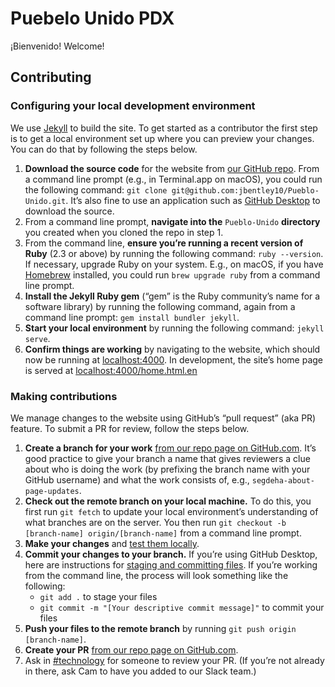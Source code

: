 # Puebelo Unido PDX

¡Bienvenido! Welcome!

## Contributing

### Configuring your local development environment

We use [Jekyll](https://jekyllrb.com) to build the site. To get started as a contributor the first step is to get a local environment set up where you can preview your changes. You can do that by following the steps below.

1. **Download the source code** for the website from [our GitHub repo](https://github.com/jbentley10/Pueblo-Unido). From a command line prompt (e.g., in Terminal.app on macOS), you could run the following command: `git clone git@github.com:jbentley10/Pueblo-Unido.git`. It’s also fine to use an application such as [GitHub Desktop](https://desktop.github.com) to download the source.
2. From a command line prompt, **navigate into the** `Pueblo-Unido` **directory** you created when you cloned the repo in step 1.
4. From the command line, **ensure you’re running a recent version of Ruby** (2.3 or above) by running the following command: `ruby --version`. If necessary, upgrade Ruby on your system. E.g., on macOS, if you have [Homebrew](https://brew.sh) installed, you could run `brew upgrade ruby` from a command line prompt.
4. **Install the Jekyll Ruby gem** (“gem” is the Ruby community’s name for a software library) by running the following command, again from a command line prompt: `gem install bundler jekyll`.
5. **Start your local environment** by running the following command: `jekyll serve`.
6. **Confirm things are working** by navigating to the website, which should now be running at [localhost:4000](http://localhost:4000). In development, the site’s home page is served at [localhost:4000/home.html.en](http://localhost:4000/home.html.en)

### Making contributions

We manage changes to the website using GitHub’s “pull request” (aka PR) feature. To submit a PR for review, follow the steps below.

1. **Create a branch for your work** [from our repo page on GitHub.com](https://help.github.com/en/articles/creating-and-deleting-branches-within-your-repository). It’s good practice to give your branch a name that gives reviewers a clue about who is doing the work (by prefixing the branch name with your GitHub username) and what the work consists of, e.g., `segdeha-about-page-updates`.
2. **Check out the remote branch on your local machine.** To do this, you first run `git fetch` to update your local environment’s understanding of what branches are on the server. You then run `git checkout -b [branch-name] origin/[branch-name]` from a command line prompt.
3. **Make your changes** and [test them locally](http://localhost:4000).
4. **Commit your changes to your branch.** If you’re using GitHub Desktop, here are instructions for [staging and committing files](https://help.github.com/en/desktop/contributing-to-projects/committing-and-reviewing-changes-to-your-project). If you’re working from the command line, the process will look something like the following:
    -  `git add .` to stage your files
    -  `git commit -m "[Your descriptive commit message]"` to commit your files
5. **Push your files to the remote branch** by running `git push origin [branch-name]`.
6. **Create your PR** [from our repo page on GitHub.com](https://help.github.com/en/articles/creating-a-pull-request).
7. Ask in [#technology](https://pueblo-unido-pdx.slack.com/messages/C6JLJED5G) for someone to review your PR. (If you’re not already in there, ask Cam to have you added to our Slack team.)
